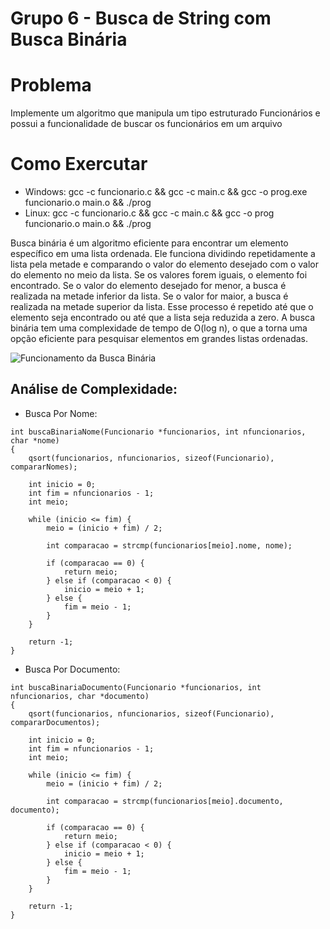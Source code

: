 # Grupo 6 - Busca de String com Busca Binária

# Problema

Implemente um algoritmo que manipula um tipo estruturado Funcionários e possui a funcionalidade de buscar os funcionários em um arquivo

# Como Exercutar
- Windows: gcc -c funcionario.c && gcc -c main.c && gcc -o prog.exe funcionario.o main.o && ./prog
- Linux: gcc -c funcionario.c && gcc -c main.c && gcc -o prog funcionario.o main.o && ./prog

Busca binária é um algoritmo eficiente para encontrar um elemento específico em uma lista ordenada. Ele funciona dividindo repetidamente a lista pela metade e comparando o valor do elemento desejado com o valor do elemento no meio da lista. Se os valores forem iguais, o elemento foi encontrado. Se o valor do elemento desejado for menor, a busca é realizada na metade inferior da lista. Se o valor for maior, a busca é realizada na metade superior da lista. Esse processo é repetido até que o elemento seja encontrado ou até que a lista seja reduzida a zero. A busca binária tem uma complexidade de tempo de O(log n), o que a torna uma opção eficiente para pesquisar elementos em grandes listas ordenadas.

![Funcionamento da Busca Binária](https://carlacastanho.github.io/Material-de-APC/assets/images/Busca/binaryVSlinear.gif)

## Análise de Complexidade: 
- Busca Por Nome:
```
int buscaBinariaNome(Funcionario *funcionarios, int nfuncionarios, char *nome)
{
    qsort(funcionarios, nfuncionarios, sizeof(Funcionario), compararNomes);

    int inicio = 0;
    int fim = nfuncionarios - 1;
    int meio;
    
    while (inicio <= fim) {
        meio = (inicio + fim) / 2;
        
        int comparacao = strcmp(funcionarios[meio].nome, nome);
        
        if (comparacao == 0) {
            return meio;
        } else if (comparacao < 0) {
            inicio = meio + 1;
        } else {
            fim = meio - 1;
        }
    }
    
    return -1;
}
```

- Busca Por Documento:
```
int buscaBinariaDocumento(Funcionario *funcionarios, int nfuncionarios, char *documento)
{
    qsort(funcionarios, nfuncionarios, sizeof(Funcionario), compararDocumentos);

    int inicio = 0;
    int fim = nfuncionarios - 1;
    int meio;
    
    while (inicio <= fim) {
        meio = (inicio + fim) / 2;
        
        int comparacao = strcmp(funcionarios[meio].documento, documento);
        
        if (comparacao == 0) {
            return meio;
        } else if (comparacao < 0) {
            inicio = meio + 1;
        } else {
            fim = meio - 1;
        }
    }
    
    return -1;
}
```